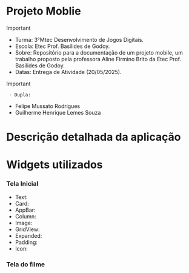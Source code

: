 # Projeto Moblie
>[!Important]
>- Turma: 3°Mtec Desenvolvimento de Jogos Digitais.
>- Escola: Etec Prof. Basilides de Godoy.
>- Sobre: Repositório para a documentação de um projeto mobile, um trabalho proposto pela professora Aline Firmino Brito da Etec Prof. Basilides de Godoy.
>- Datas: Entrega de Atividade (20/05/2025).

>[!Important]
 > ` - Dupla:`
>- Felipe Mussato Rodrigues
>- Guilherme Henrique Lemes Souza


# Descrição detalhada da aplicação 


# Widgets utilizados 
### Tela Inicial
- Text:
- Card:
- AppBar:
- Column:
- Image:
- GridView:
- Expanded:
- Padding:
- Icon: 
### Tela do filme 


